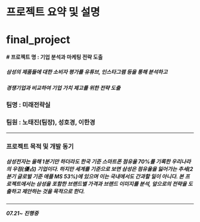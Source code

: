 # 프로젝트 요약 및 설명

# final_project

**# 프로젝트 명 : 기업 분석과 마케팅 전략 도출**
##### 삼성의 제품들에 대한 소비자 평가를 유튜브, 인스타그램 등을 통해 분석하고
##### 경쟁기업과 비교하여 기업 가치 제고를 위한 전략 도출

### 팀명 : 미래전략실
### 팀원 : 노태진(팀장), 성호경, 이한경

---------

### 프로젝트 목적 및 개발 동기
##### 삼성전자는 올해 1분기만 하더라도 한국 기준 스마트폰 점유율 70%를 기록한 우리나라의 우점(優占) 기업이다. 하지만 세계를 기준으로 보면 삼성은 점유율을 잃어가는 추세(2분기 글로벌 기준 애플 MS 53%)에 있으며 이는 국내에서도 간과할 일이 아니다. 본 프로젝트에서는 삼성을 포함한 브랜드별 가격과 브랜드 이미지를 분석, 앞으로의 전략을 도출하고 제안하는 것을 목적으로 한다.

---------

***07.21~ 진행중***
